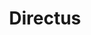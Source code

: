 ---
codehost: https://github.com/directus/directus
logohandle: directusio
sort: directus
title: Directus
twitter: https://x.com/directus
website: https://directus.io/
---